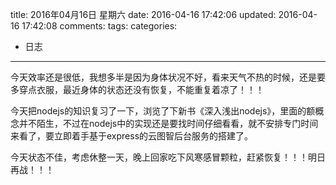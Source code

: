 title: 2016年04月16日 星期六
date: 2016-04-16 17:42:06
updated: 2016-04-16 17:42:08
comments: 
tags:
categories:
- 日志

---

今天效率还是很低，我想多半是因为身体状况不好，看来天气不热的时候，还是要多穿点衣服，最近身体的状态还没有恢复，不能重复着凉了！！！

今天把nodejs的知识复习了一下，浏览了下新书《深入浅出nodejs》，里面的额概念并不陌生，不过在nodejs中的实现还是要找时间仔细看看，就不安排专门时间来看了，要立即着手基于express的云图智后台服务的搭建了。

今天状态不佳，考虑休整一天，晚上回家吃下风寒感冒颗粒，赶紧恢复！！！明日再战！！！
